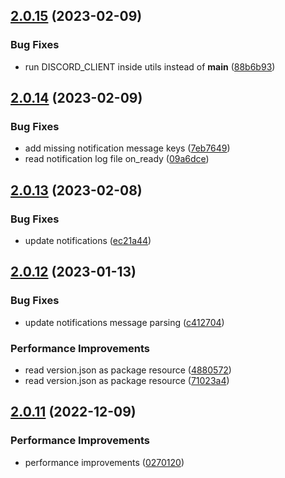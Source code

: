 ## [2.0.15](https://github.com/milanXpetrovic/twitter_scraper/compare/v2.0.14...v2.0.15) (2023-02-09)


### Bug Fixes

* run DISCORD_CLIENT inside utils instead of __main__ ([88b6b93](https://github.com/milanXpetrovic/twitter_scraper/commit/88b6b932d920add0bf94acfb980cd2441afafa0d))



## [2.0.14](https://github.com/milanXpetrovic/twitter_scraper/compare/v2.0.13...v2.0.14) (2023-02-09)


### Bug Fixes

* add missing notification message keys ([7eb7649](https://github.com/milanXpetrovic/twitter_scraper/commit/7eb7649875fa3c0da599868aabcbe9a7e01ca5f6))
* read notification log file on_ready ([09a6dce](https://github.com/milanXpetrovic/twitter_scraper/commit/09a6dce53e87dde586aec0f51c205010fa24f96a))



## [2.0.13](https://github.com/milanXpetrovic/twitter_scraper/compare/v2.0.12...v2.0.13) (2023-02-08)


### Bug Fixes

* update notifications ([ec21a44](https://github.com/milanXpetrovic/twitter_scraper/commit/ec21a4483b949356abd3774418f05afaf10c84ae))



## [2.0.12](https://github.com/milanXpetrovic/twitter_scraper/compare/v2.0.11...v2.0.12) (2023-01-13)


### Bug Fixes

* update notifications message parsing ([c412704](https://github.com/milanXpetrovic/twitter_scraper/commit/c41270451eb01b34ddcdc4c08b419ab766e35c05))


### Performance Improvements

* read version.json as package resource ([4880572](https://github.com/milanXpetrovic/twitter_scraper/commit/4880572bb2d1b33fb35c7b84e9163448eeca5bcc))
* read version.json as package resource ([71023a4](https://github.com/milanXpetrovic/twitter_scraper/commit/71023a48567b79dcac606fee5b48e3d0644ec336))



## [2.0.11](https://github.com/milanXpetrovic/twitter_scraper/compare/v2.0.10...v2.0.11) (2022-12-09)


### Performance Improvements

* performance improvements ([0270120](https://github.com/milanXpetrovic/twitter_scraper/commit/0270120f553665fc54b000cebef7e206f06cd89b))



